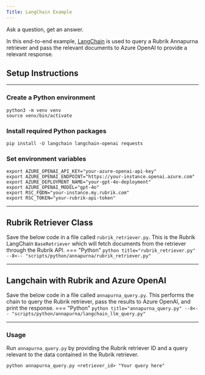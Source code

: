 ```yaml
---
Title: LangChain Example
---
```


Ask a question, get an answer.

In this end-to-end example, [LangChain](https://langchain.com) is used to query a Rubrik Annapurna retriever and pass the relevant documents to Azure OpenAI to provide a relevant response.

## Setup Instructions
---
### Create a Python environment
```shell
python3 -m venv venv
source venv/bin/activate
```

### Install required Python packages
```shell
pip install -U langchain langchain-openai requests
```

### Set environment variables
```shell
export AZURE_OPENAI_API_KEY="your-azure-openai-api-key"
export AZURE_OPENAI_ENDPOINT="https://your-instance.openai.azure.com"
export AZURE_DEPLOYMENT_NAME="your-gpt-4o-deployment"
export AZURE_OPENAI_MODEL="gpt-4o"
export RSC_FQDN="your-instance.my.rubrik.com"
export RSC_TOKEN="your-rubrik-api-token"
```

---
## Rubrik Retriever Class
Save the below code in a file called `rubrik_retriever.py`. This is the Rubrik LangChain `BaseRetriever` which will fetch documents from the retriever through the Rubrik API.
=== "Python"
    ```python title="rubrik_retriever.py"
    --8<-- "scripts/python/annapurna/rubrik_retriever.py"
    ```

---

## Langchain with Rubrik and Azure OpenAI
Save the below code in a file called `annapurna_query.py`. This performs the chain to query the Rubrik retriever, pass the results to Azure OpenAI, and print the response.
=== "Python"
    ```python title="annapurna_query.py"
    --8<-- "scripts/python/annapurna/langchain_llm_query.py"
    ```

---

### Usage
Run `annapurna_query.py` by providing the Rubrik retriever ID and a query relevant to the data contained in the Rubrik retriever.

```shell
python annapurna_query.py <retriever_id> "Your query here"
```